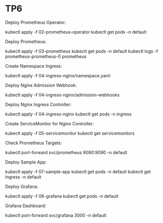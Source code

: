# TP6


Deploy Prometheus Operator:

kubectl apply -f 02-prometheus-operator
kubectl get pods -n default

Deploy Prometheus:

kubectl apply -f 03-prometheus
kubectl get pods -n default
kubectl logs -f prometheus-prometheus-0 prometheus

Create Namespace Ingress:

kubectl apply -f 04-ingress-nginx/namespace.yaml

Deploy Nginx Admission Webhook:

kubectl apply -f 04-ingress-nginx/admission-webhooks

Deploy Nginx Ingress Controller:

kubectl apply -f 04-ingress-nginx
kubectl get pods -n ingress

Create ServiceMonitor for Nginx Controller:

kubectl apply -f 05-servicemonitor
kubectl get servicemonitors

Check Prometheus Targets:

kubectl port-forward svc/prometheus 9090:9090 -n default

Deploy Sample App:

kubectl apply -f 07-sample-app
kubectl get pods -n default
kubectl get ingress -n default


Deploy Grafana:

kubectl apply -f 06-grafana
kubectl get pods -n default

Grafana Dashboard:

kubectl port-forward svc/grafana 3000 -n default
